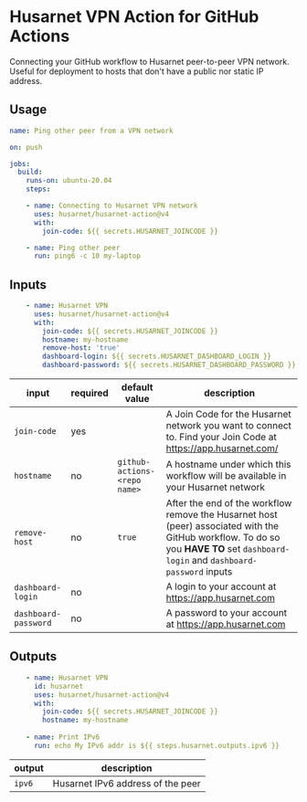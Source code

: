 # Husarnet VPN Action for GitHub Actions

Connecting your GitHub workflow to Husarnet peer-to-peer VPN network. Useful for deployment to hosts that don't have a public nor static IP address.

## Usage

```yaml
name: Ping other peer from a VPN network

on: push

jobs:
  build:
    runs-on: ubuntu-20.04
    steps:

    - name: Connecting to Husarnet VPN network
      uses: husarnet/husarnet-action@v4
      with:
        join-code: ${{ secrets.HUSARNET_JOINCODE }}

    - name: Ping other peer
      run: ping6 -c 10 my-laptop

```

## Inputs

```yaml
    - name: Husarnet VPN
      uses: husarnet/husarnet-action@v4
      with:
        join-code: ${{ secrets.HUSARNET_JOINCODE }}
        hostname: my-hostname
        remove-host: 'true'
        dashboard-login: ${{ secrets.HUSARNET_DASHBOARD_LOGIN }}
        dashboard-password: ${{ secrets.HUSARNET_DASHBOARD_PASSWORD }}
```

| input | required | default value | description |
| - | - | - | - |
| `join-code` | yes |  | A Join Code for the Husarnet network you want to connect to. Find your Join Code at https://app.husarnet.com/  |
| `hostname` | no | `github-actions-<repo name>` | A hostname under which this workflow will be available in your Husarnet network |
| `remove-host` | no | `true` | After the end of the workflow remove the Husarnet host (peer) associated with the GitHub workflow. To do so you **HAVE TO** set `dashboard-login` and `dashboard-password` inputs |
| `dashboard-login` | no |  | A login to your account at https://app.husarnet.com |
| `dashboard-password` | no |  |A password to your account at https://app.husarnet.com |

## Outputs

```yaml
    - name: Husarnet VPN
      id: husarnet
      uses: husarnet/husarnet-action@v4
      with:
        join-code: ${{ secrets.HUSARNET_JOINCODE }}
        hostname: my-hostname
    
    - name: Print IPv6
      run: echo My IPv6 addr is ${{ steps.husarnet.outputs.ipv6 }}
```

| output | description |
| - | - |
| `ipv6` | Husarnet IPv6 address of the peer |
